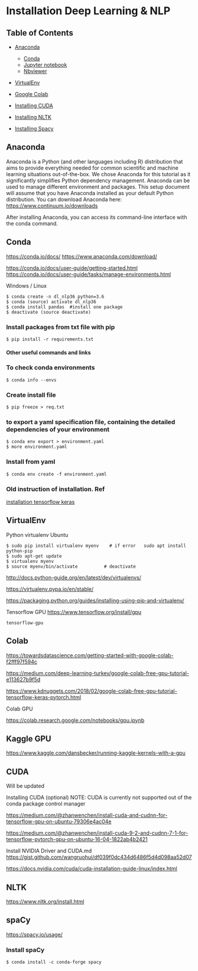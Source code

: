 # Installation Deep Learning & NLP

## Table of Contents

  - [Anaconda](#anaconda)
    - [Conda](#conda)
    - [Jupyter notebook](http://jupyter.org/)
    - [Nbviewer](https://nbviewer.jupyter.org/)
  - [VirtualEnv](#virtualenv)
  - [Google Colab](#colab)
  - [Installing CUDA](#cuda)

  - [Installing NLTK](#nltk)
  - [Installing Spacy](#spacy)

##  Anaconda
Anaconda is a Python (and other languages including R) distribution that aims to provide everything needed for common scientific and machine learning situations out-of-the-box. We chose Anaconda for this tutorial as it significantly simplifies Python dependency management. Anaconda can be used to manage different environment and packages. This setup document will assume that you have Anaconda installed as your default Python distribution.
You can download Anaconda here: https://www.continuum.io/downloads

After installing Anaconda, you can access its command-line interface with the conda command.

## Conda
https://conda.io/docs/ https://www.anaconda.com/download/

https://conda.io/docs/user-guide/getting-started.html
https://conda.io/docs/user-guide/tasks/manage-environments.html


Windows / Linux
```
$ conda create -n dl_nlp36 python=3.6
$ conda (source) activate dl_nlp36
$ conda install pandas  #install one package
$ deactivate (source deactivate)
```

### Install packages from txt file with pip
```
$ pip install -r requirements.txt
```

#### Other useful commands and links

### To check conda environments
```
$ conda info --envs
```

### Create install file
```
$ pip freeze > req.txt
```

### to export a yaml specification file, containing the detailed dependencies of your environment
```
$ conda env export > environment.yaml
$ more environment.yaml
```

### Install from yaml
```
$ conda env create -f environment.yaml
```

### Old instruction of installation. Ref
[installation tensorflow keras](installation_tensorflow_keras.txt)

## VirtualEnv

Python virtualenv Ubuntu
```
$ sudo pip install virtualenv myenv    # if error   sudo apt install python-pip
$ sudo apt-get update
$ virtualenv myenv
$ source myenv/bin/activate          # deactivate
```

http://docs.python-guide.org/en/latest/dev/virtualenvs/

https://virtualenv.pypa.io/en/stable/

https://packaging.python.org/guides/installing-using-pip-and-virtualenv/


Tensorflow GPU  https://www.tensorflow.org/install/gpu
```
tensorflow-gpu
```

## Colab
https://towardsdatascience.com/getting-started-with-google-colab-f2fff97f594c

https://medium.com/deep-learning-turkey/google-colab-free-gpu-tutorial-e113627b9f5d

https://www.kdnuggets.com/2018/02/google-colab-free-gpu-tutorial-tensorflow-keras-pytorch.html

Colab GPU

https://colab.research.google.com/notebooks/gpu.ipynb



## Kaggle GPU

https://www.kaggle.com/dansbecker/running-kaggle-kernels-with-a-gpu

## CUDA

Will be updated

Installing CUDA (optional)
NOTE: CUDA is currently not supported out of the conda package control manager


https://medium.com/@zhanwenchen/install-cuda-and-cudnn-for-tensorflow-gpu-on-ubuntu-79306e4ac04e

https://medium.com/@zhanwenchen/install-cuda-9-2-and-cudnn-7-1-for-tensorflow-pytorch-gpu-on-ubuntu-16-04-1822ab4b2421

Install NVIDIA Driver and CUDA.md
https://gist.github.com/wangruohui/df039f0dc434d6486f5d4d098aa52d07

https://docs.nvidia.com/cuda/cuda-installation-guide-linux/index.html



## NLTK

https://www.nltk.org/install.html

## spaCy

https://spacy.io/usage/


### Install spaCy
```
$ conda install -c conda-forge spacy  
```
